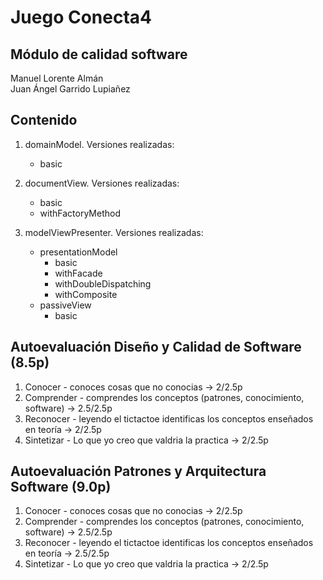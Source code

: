 # Juego Conecta4  

## Módulo de calidad software  

Manuel Lorente Almán  
Juan Ángel Garrido Lupiañez  

## Contenido  

1. domainModel. Versiones realizadas:  

    * basic  

2. documentView. Versiones realizadas:  

    * basic  
    * withFactoryMethod  

3. modelViewPresenter. Versiones realizadas:  
    * presentationModel
        * basic
        * withFacade
        * withDoubleDispatching
        * withComposite
    * passiveView
        * basic  

## Autoevaluación Diseño y Calidad de Software (8.5p)  

1. Conocer - conoces cosas que no conocias -> 2/2.5p  
2. Comprender - comprendes los conceptos (patrones, conocimiento, software) -> 2.5/2.5p  
3. Reconocer - leyendo el tictactoe identificas los conceptos enseñados en teoría -> 2/2.5p  
4. Sintetizar - Lo que yo creo que valdria la practica -> 2/2.5p  
  
## Autoevaluación Patrones y Arquitectura Software (9.0p)  

1. Conocer - conoces cosas que no conocias -> 2/2.5p  
2. Comprender - comprendes los conceptos (patrones, conocimiento, software) -> 2.5/2.5p  
3. Reconocer - leyendo el tictactoe identificas los conceptos enseñados en teoría -> 2.5/2.5p  
4. Sintetizar - Lo que yo creo que valdria la practica -> 2/2.5p  
